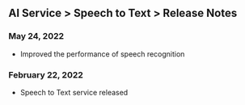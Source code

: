 ## AI Service > Speech to Text > Release Notes

### May 24, 2022
* Improved the performance of speech recognition

### February 22, 2022
* Speech to Text service released
